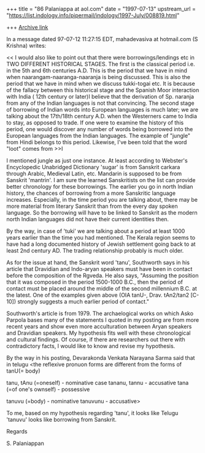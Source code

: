 +++
title = "86 Palaniappa at aol.com"
date = "1997-07-13"
upstream_url = "https://list.indology.info/pipermail/indology/1997-July/008819.html"

+++
[Archive link](https://list.indology.info/pipermail/indology/1997-July/008819.html)

In a message dated 97-07-12 11:27:15 EDT, mahadevasiva at hotmail.com (S
Krishna) writes:

<<  I would also like to point out that there were borrowings/lendings
 etc in TWO DIFFERENT HISTORICAL STAGES.  The first is the classical 
 period i.e. in the 5th and 6th centuries A.D. This is the period that we 
 have in mind when naarangam-naaranga-naaranja is being discussed. This 
 is also the period that we have in mind when we discuss tukki-togai etc. 
 It is because of the fallacy between this historical stage and the 
 Spanish Moor interaction with India ( 12th century or later)I believe 
 that the derivation of Sp. naranja from any of the Indian languages is 
 not that convincing.
   The second stage of borrowing of Indian words into European languages 
 is much later; we are talking about the 17th/18th century A.D. when the 
 Westerners came to India to stay, as opposed to trade. If one were to 
 examine the history of this period, one would discover any number of 
 words being borrowed into the European languages from the Indian 
 languages. The example of "jungle" from Hindi belongs to this period. 
 Likewise, I've been told that the word "loot" comes from >>I 

I mentioned jungle as just one instance. At least according to Webster's
Encyclopedic Unabridged Dictionary 'sugar' is from Sanskrit carkara through
Arabic, Medieval Latin, etc. Mandarin is supposed to be from Sanskrit
'mantrin'. I am sure the learned Sanskritists on the list can provide better
chronology for these borrowings. The earlier you go in north Indian history,
the chances of borrowing from a more Sanskritic language increases.
Especially, in the time period you are talking about, there may be more
material from literary Sanskrit than from the every day spoken language. So
the borrowing will have to be linked to Sanskrit as the modern north Indian
languages did not have their current identities then.

By the way, in case of 'tuki' we are talking about a period at least 1000
years earlier than the time you had mentioned. The Kerala region seems to
have had a long documented history of Jewish settlement going back  to at
least 2nd century AD. The trading relationship probably is much older.

As for the issue at hand, the Sanskrit word 'tanu', Southworth says in his
article that Dravidian and Indo-aryan speakers must have been in contact
before the composition of the Rgveda. He also says, "Assuming the position
that it was composed in the period 1500-1000 B.C., then the period of contact
must be placed around the middle of the second millennium B.C. at the latest.
One of the examples given above (OIA tanU-, Drav. tAn2/tan2 [C-10]) strongly
suggests a much earlier period of contact."

Southworth's article is from 1979. The archaelogical works on which Asko
Parpola bases many of the statements I quoted in my posting are from more
recent years and show even more acculturation between Aryan speakers and
Dravidian speakers. My hypothesis fits well with these chronological and
cultural findings. Of course, if there are researchers out there with
contradictory facts, I would like to know and revise my hypothesis. 

By the way in his posting, Devarakonda Venkata Narayana Sarma said that in
telugu <the reflexive pronuon forms are different from the forms of tanU(=
body)

tanu, tAnu (=oneself) - nominative case
tananu, tannu - accusative
tana (=of one's ownself) - possessive

tanuvu (=body) - nominative
tanuvunu - accusative>

To me, based on my hypothesis regarding 'tanu', it looks like Telugu 'tanuvu'
looks like borrowing from Sanskrit. 

Regards

S. Palaniappan




